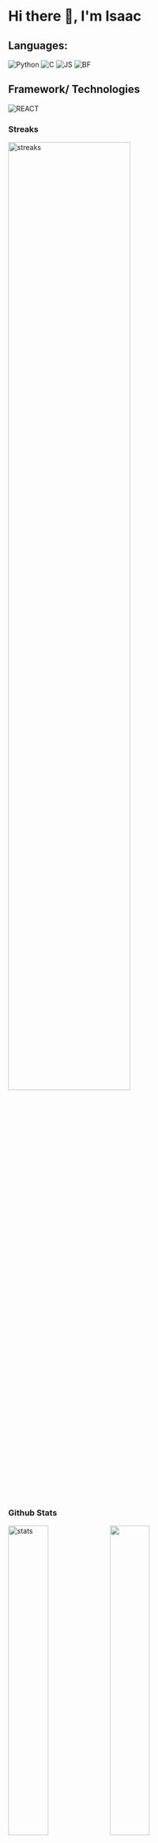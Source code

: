
 # Hi there 👋, I'm Isaac
 
 ## Languages:
 
 ![Python](https://img.shields.io/badge/python-3670A0?style=for-the-badge&logo=python&logoColor=ffdd54) ![C](https://img.shields.io/badge/-blue?style=for-the-badge&logo=C&logoColor=white) ![JS](https://img.shields.io/badge/JAVASCRIPT-yellow?style=for-the-badge&logo=JAVASCRIPT&logoColor=black) ![BF](https://img.shields.io/badge/BRAINF*CK-red?style=for-the-badge&logo=&logoColor=black)
 
 ## Framework/ Technologies
 ![REACT](https://img.shields.io/badge/REACT-blue?style=for-the-badge&logo=REACT&logoColor=black)
    
<html>
 <body>
   <h3> Streaks </h3>
    <a href="https://git.io/streak-stats"><img align="center" width="70%" alt="streaks" src="https://streak-stats.demolab.com?user=Bigizic&utcOffset=+0.00"/></a>
    <br>
      <h3> Github Stats </h3>
 <div>
 <img src="http://github-profile-summary-cards.vercel.app/api/cards/repos-per-language?username=Bigizic&theme=github_dark&exclude={exclude}" width="40%" alt="stats"> </img>
 <img src="http://github-profile-summary-cards.vercel.app/api/cards/most-commit-language?username=Bigizic&theme=github_dark&exclude={exclude}" width="40%" alt"Stats"> </img>
 <!--
 <img src="http://github-profile-summary-cards.vercel.app/api/cards/stats?username=Bigizic&theme=github_dark" width="40%" alt="stats"> </img>
 <img src="http://github-profile-summary-cards.vercel.app/api/cards/productive-time?username=Bigizic&theme=github_dark&utcOffset=+0.00" width="40%" alt="stats"> </img>
-->
 </div>
 <br>
 <br>
 <h3> Social Links </h3>
 </body>
 </html>
 
 
 [![Github](https://img.shields.io/badge/Github-000000?&style=for-the-badge&logo=github&logoColor=white)](https://github.com/Bigizic)
[![Linkedin](https://img.shields.io/badge/linkedin-%230077B5.svg?&style=for-the-badge&logo=linkedin&logoColor=white)]( https://www.linkedin.com/in/isaac-ajibola-73a31025a)
[![Gmail](https://img.shields.io/badge/gmail-D14836?&style=for-the-badge&logo=gmail&logoColor=white)](Olalekanisaac75@gmail.com)
 





 <br>
 <br>
 <br>
 <br>
 <h3> Profile Card </h3>
 <img src="http://github-profile-summary-cards.vercel.app/api/cards/profile-details?username=Bigizic&theme=github&utcOffset=+0.00" width="70%" alt="Isaac Stats"> </img>


<!--
**Bigizic/Bigizic** is a ✨ _special_ ✨ repository because its `README.md` (this file) appears on your GitHub profile.

Here are some ideas to get you started:

- 🔭 I’m currently working on ...
- 👯 I’m looking to collaborate on Web Dev
- 🤔 I’m looking for help with ...
- 💬 Ask me about ...
- 📫 How to reach me: ...
- 😄 Pronouns: ...
- ⚡ Fun fact: ...
-->
